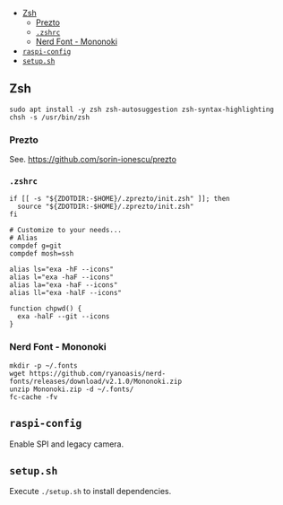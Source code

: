 - [Zsh](#zsh)
  - [Prezto](#prezto)
  - [`.zshrc`](#zshrc)
  - [Nerd Font - Mononoki](#nerd-font---mononoki)
- [`raspi-config`](#raspi-config)
- [`setup.sh`](#setupsh)

## Zsh

```shell
sudo apt install -y zsh zsh-autosuggestion zsh-syntax-highlighting
chsh -s /usr/bin/zsh
```

### Prezto

See. https://github.com/sorin-ionescu/prezto

### `.zshrc`

```.zshrc
if [[ -s "${ZDOTDIR:-$HOME}/.zprezto/init.zsh" ]]; then
  source "${ZDOTDIR:-$HOME}/.zprezto/init.zsh"
fi

# Customize to your needs...
# Alias
compdef g=git
compdef mosh=ssh

alias ls="exa -hF --icons"
alias l="exa -haF --icons"
alias la="exa -haF --icons"
alias ll="exa -halF --icons"

function chpwd() {
  exa -halF --git --icons
}
```

### Nerd Font - Mononoki

```shell
mkdir -p ~/.fonts
wget https://github.com/ryanoasis/nerd-fonts/releases/download/v2.1.0/Mononoki.zip
unzip Mononoki.zip -d ~/.fonts/
fc-cache -fv
```

## `raspi-config`

Enable SPI and legacy camera.

## `setup.sh`

Execute `./setup.sh` to install dependencies.
